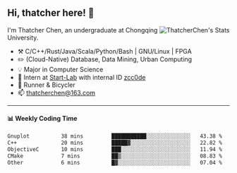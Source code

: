 ## Hi, thatcher here! :wave:

<img align="right" src="https://github-readme-stats.vercel.app/api?username=thatcherchen&title_color=333&text_color=777" alt="ThatcherChen's Stats" >

I'm Thatcher Chen, an undergraduate at Chongqing University.

- :hammer_and_pick:  C/C++/Rust/Java/Scala/Python/Bash | GNU/Linux | FPGA
- :pencil2:  (Cloud-Native) Database, Data Mining, Urban Computing
- :bulb:   Major in Computer Science
- :telescope:  Intern at [Start-Lab](https://github.com/Spatio-Temporal-Lab) with internal ID [zcc0de](https://github.com/zcc0de)
- :seedling:  Runner & Bicycler
- :mailbox: thatcherchen@163.com

---

#### :bar_chart: Weekly Coding Time

<!--START_SECTION:waka-->

```txt
Gnuplot          38 mins         ███████████░░░░░░░░░░░░░░   43.38 %
C++              20 mins         █████▓░░░░░░░░░░░░░░░░░░░   22.82 %
ObjectiveC       10 mins         ███░░░░░░░░░░░░░░░░░░░░░░   11.94 %
CMake            7 mins          ██▒░░░░░░░░░░░░░░░░░░░░░░   08.83 %
Other            6 mins          █▓░░░░░░░░░░░░░░░░░░░░░░░   07.04 %
```

<!--END_SECTION:waka-->
